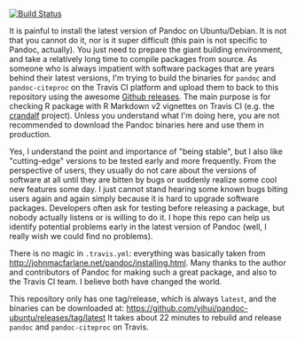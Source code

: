 [![Build Status](https://travis-ci.org/yihui/pandoc-ubuntu.svg)](https://travis-ci.org/yihui/pandoc-ubuntu)

It is painful to install the latest version of Pandoc on Ubuntu/Debian. It is
not that you cannot do it, nor is it super difficult (this pain is not specific
to Pandoc, actually). You just need to prepare the giant building environment,
and take a relatively long time to compile packages from source. As someone who
is always impatient with software packages that are years behind their latest
versions, I'm trying to build the binaries for `pandoc` and `pandoc-citeproc` on
the Travis CI platform and upload them to back to this repository using the
awesome [Github releases](https://help.github.com/articles/about-releases/). The
main purpose is for checking R package with R Markdown v2 vignettes on Travis
CI (e.g. the [crandalf](https://github.com/yihui/crandalf) project). Unless you
understand what I'm doing here, you are not recommended to download the Pandoc
binaries here and use them in production.

Yes, I understand the point and importance of "being stable", but I also like
"cutting-edge" versions to be tested early and more frequently. From the
perspective of users, they usually do not care about the versions of software at
all until they are bitten by bugs or suddenly realize some cool new features
some day. I just cannot stand hearing some known bugs biting users again and
again simply because it is hard to upgrade software packages. Developers often
ask for testing before releasing a package, but nobody actually listens or is
willing to do it. I hope this repo can help us identify potential problems early
in the latest version of Pandoc (well, I really wish we could find no problems).

There is no magic in `.travis.yml`: everything was basically taken from
<http://johnmacfarlane.net/pandoc/installing.html>. Many thanks to the author
and contributors of Pandoc for making such a great package, and also to the
Travis CI team. I believe both have changed the world.

This repository only has one tag/release, which is always `latest`, and the
binaries can be downloaded at:
https://github.com/yihui/pandoc-ubuntu/releases/tag/latest It takes about 22
minutes to rebuild and release `pandoc` and `pandoc-citeproc` on Travis.

